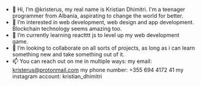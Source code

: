 - 👋 Hi, I’m @kristerus, my real name is Kristian Dhimitri. I'm a teenager programmer from Albania, aspirating to change the world for better.
- 👀 I’m interested in web development, web design and app development. Blockchain technology seems amazing too.
- 🌱 I’m currently learning reactttt js to level up my web development game.
- 💞️ I’m looking to collaborate on all sorts of projects, as long as i can learn something new and take something out of it.
- 📫 You can reach out on me in multiple ways:
my email: kristerus@protonmail.com
my phone number: +355 694 4172 41
my instagram account: kristian_dhimitri



